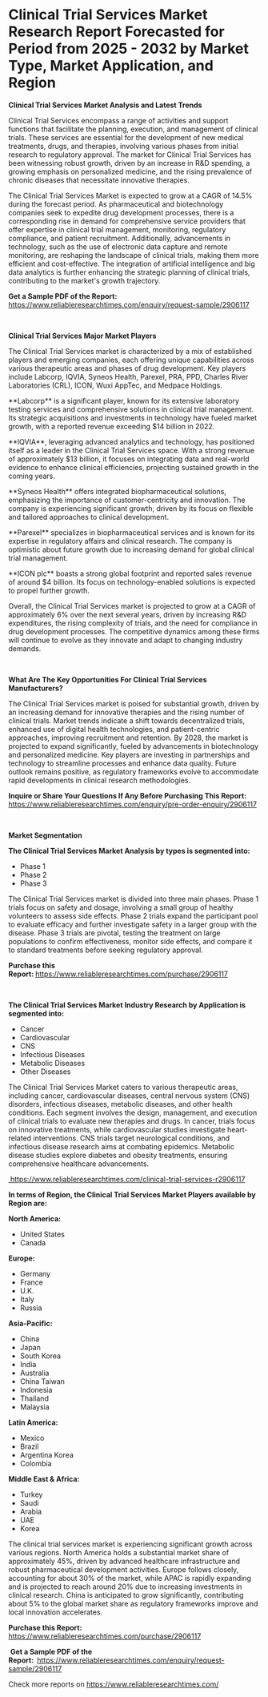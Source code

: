 <p><h1>Clinical Trial Services Market Research Report Forecasted for Period from 2025 -  2032 by Market Type, Market Application, and Region</h1></p><p><strong>Clinical Trial Services Market Analysis and Latest Trends</strong></p>
<p><p>Clinical Trial Services encompass a range of activities and support functions that facilitate the planning, execution, and management of clinical trials. These services are essential for the development of new medical treatments, drugs, and therapies, involving various phases from initial research to regulatory approval. The market for Clinical Trial Services has been witnessing robust growth, driven by an increase in R&D spending, a growing emphasis on personalized medicine, and the rising prevalence of chronic diseases that necessitate innovative therapies. </p><p>The Clinical Trial Services Market is expected to grow at a CAGR of 14.5% during the forecast period. As pharmaceutical and biotechnology companies seek to expedite drug development processes, there is a corresponding rise in demand for comprehensive service providers that offer expertise in clinical trial management, monitoring, regulatory compliance, and patient recruitment. Additionally, advancements in technology, such as the use of electronic data capture and remote monitoring, are reshaping the landscape of clinical trials, making them more efficient and cost-effective. The integration of artificial intelligence and big data analytics is further enhancing the strategic planning of clinical trials, contributing to the market's growth trajectory.</p></p>
<p><strong>Get a Sample PDF of the Report:&nbsp;</strong> <a href="https://www.reliableresearchtimes.com/enquiry/request-sample/2906117?utm_campaign=2210&utm_medium=2&utm_source=Github&utm_content=ia&utm_term=12032025&utm_id=clinical-trial-services">https://www.reliableresearchtimes.com/enquiry/request-sample/2906117</a></p>
<p>&nbsp;</p>
<p><strong>Clinical Trial Services Major Market Players</strong></p>
<p><p>The Clinical Trial Services market is characterized by a mix of established players and emerging companies, each offering unique capabilities across various therapeutic areas and phases of drug development. Key players include Labcorp, IQVIA, Syneos Health, Parexel, PRA, PPD, Charles River Laboratories (CRL), ICON, Wuxi AppTec, and Medpace Holdings.</p><p>**Labcorp** is a significant player, known for its extensive laboratory testing services and comprehensive solutions in clinical trial management. Its strategic acquisitions and investments in technology have fueled market growth, with a reported revenue exceeding $14 billion in 2022. </p><p>**IQVIA**, leveraging advanced analytics and technology, has positioned itself as a leader in the Clinical Trial Services space. With a strong revenue of approximately $13 billion, it focuses on integrating data and real-world evidence to enhance clinical efficiencies, projecting sustained growth in the coming years.</p><p>**Syneos Health** offers integrated biopharmaceutical solutions, emphasizing the importance of customer-centricity and innovation. The company is experiencing significant growth, driven by its focus on flexible and tailored approaches to clinical development.</p><p>**Parexel** specializes in biopharmaceutical services and is known for its expertise in regulatory affairs and clinical research. The company is optimistic about future growth due to increasing demand for global clinical trial management.</p><p>**ICON plc** boasts a strong global footprint and reported sales revenue of around $4 billion. Its focus on technology-enabled solutions is expected to propel further growth.</p><p>Overall, the Clinical Trial Services market is projected to grow at a CAGR of approximately 6% over the next several years, driven by increasing R&D expenditures, the rising complexity of trials, and the need for compliance in drug development processes. The competitive dynamics among these firms will continue to evolve as they innovate and adapt to changing industry demands.</p></p>
<p>&nbsp;</p>
<p><strong>What Are The Key Opportunities For Clinical Trial Services Manufacturers?</strong></p>
<p><p>The Clinical Trial Services market is poised for substantial growth, driven by an increasing demand for innovative therapies and the rising number of clinical trials. Market trends indicate a shift towards decentralized trials, enhanced use of digital health technologies, and patient-centric approaches, improving recruitment and retention. By 2028, the market is projected to expand significantly, fueled by advancements in biotechnology and personalized medicine. Key players are investing in partnerships and technology to streamline processes and enhance data quality. Future outlook remains positive, as regulatory frameworks evolve to accommodate rapid developments in clinical research methodologies.</p></p>
<p><strong>Inquire or Share Your Questions If Any Before Purchasing This Report:</strong> <a href="https://www.reliableresearchtimes.com/enquiry/pre-order-enquiry/2906117?utm_campaign=2210&utm_medium=2&utm_source=Github&utm_content=ia&utm_term=12032025&utm_id=clinical-trial-services">https://www.reliableresearchtimes.com/enquiry/pre-order-enquiry/2906117</a></p>
<p>&nbsp;</p>
<p><strong>Market Segmentation</strong></p>
<p><strong>The Clinical Trial Services Market Analysis by types is segmented into:</strong></p>
<p><ul><li>Phase 1</li><li>Phase 2</li><li>Phase 3</li></ul></p>
<p><p>The Clinical Trial Services market is divided into three main phases. Phase 1 trials focus on safety and dosage, involving a small group of healthy volunteers to assess side effects. Phase 2 trials expand the participant pool to evaluate efficacy and further investigate safety in a larger group with the disease. Phase 3 trials are pivotal, testing the treatment on large populations to confirm effectiveness, monitor side effects, and compare it to standard treatments before seeking regulatory approval.</p></p>
<p><strong>Purchase this Report:&nbsp;</strong><a href="https://www.reliableresearchtimes.com/purchase/2906117?utm_campaign=2210&utm_medium=2&utm_source=Github&utm_content=ia&utm_term=12032025&utm_id=clinical-trial-services">https://www.reliableresearchtimes.com/purchase/2906117</a></p>
<p>&nbsp;</p>
<p><strong>The Clinical Trial Services Market Industry Research by Application is segmented into:</strong></p>
<p><ul><li>Cancer</li><li>Cardiovascular</li><li>CNS</li><li>Infectious Diseases</li><li>Metabolic Diseases</li><li>Other Diseases</li></ul></p>
<p><p>The Clinical Trial Services Market caters to various therapeutic areas, including cancer, cardiovascular diseases, central nervous system (CNS) disorders, infectious diseases, metabolic diseases, and other health conditions. Each segment involves the design, management, and execution of clinical trials to evaluate new therapies and drugs. In cancer, trials focus on innovative treatments, while cardiovascular studies investigate heart-related interventions. CNS trials target neurological conditions, and infectious disease research aims at combating epidemics. Metabolic disease studies explore diabetes and obesity treatments, ensuring comprehensive healthcare advancements.</p></p>
<p><a href="https://www.reliableresearchtimes.com/clinical-trial-services-r2906117?utm_campaign=2210&utm_medium=2&utm_source=Github&utm_content=ia&utm_term=12032025&utm_id=clinical-trial-services">&nbsp;https://www.reliableresearchtimes.com/clinical-trial-services-r2906117</a></p>
<p><strong>In terms of Region, the Clinical Trial Services Market Players available by Region are:</strong></p>
<p>
    <p> <strong> North America: </strong>
        <ul>
            <li>United States</li>
            <li>Canada</li>
        </ul>
        </p> 
    <p> <strong> Europe: </strong>
        <ul>
            <li>Germany</li>
            <li>France</li>
            <li>U.K.</li>
            <li>Italy</li>
            <li>Russia</li>
        </ul>
        </p> 
    <p> <strong> Asia-Pacific: </strong>
        <ul>
            <li>China</li>
            <li>Japan</li>
            <li>South Korea</li>
            <li>India</li>
            <li>Australia</li>
            <li>China Taiwan</li>
            <li>Indonesia</li>
            <li>Thailand</li>
            <li>Malaysia</li>
        </ul>
        </p> 
    <p> <strong> Latin America: </strong>
        <ul>
            <li>Mexico</li>
            <li>Brazil</li>
            <li>Argentina Korea</li>
            <li>Colombia</li>
        </ul>
        </p> 
    <p> <strong> Middle East & Africa: </strong>
        <ul>
            <li>Turkey</li>
            <li>Saudi</li>
            <li>Arabia</li>
            <li>UAE</li>
            <li>Korea</li>
        </ul>
    </p>
    </p>
<p><p>The clinical trial services market is experiencing significant growth across various regions. North America holds a substantial market share of approximately 45%, driven by advanced healthcare infrastructure and robust pharmaceutical development activities. Europe follows closely, accounting for about 30% of the market, while APAC is rapidly expanding and is projected to reach around 20% due to increasing investments in clinical research. China is anticipated to grow significantly, contributing about 5% to the global market share as regulatory frameworks improve and local innovation accelerates.</p></p>
<p><strong>Purchase this Report: </strong><a href="https://www.reliableresearchtimes.com/purchase/2906117?utm_campaign=2210&utm_medium=2&utm_source=Github&utm_content=ia&utm_term=12032025&utm_id=clinical-trial-services">https://www.reliableresearchtimes.com/purchase/2906117</a></p>
<p>&nbsp;<strong>Get a Sample PDF of the Report:&nbsp;&nbsp;</strong><a href="https://www.reliableresearchtimes.com/enquiry/request-sample/2906117?utm_campaign=2210&utm_medium=2&utm_source=Github&utm_content=ia&utm_term=12032025&utm_id=clinical-trial-services">https://www.reliableresearchtimes.com/enquiry/request-sample/2906117</a></p>
<p><strong></strong></p>
<p>Check more reports on <a href="https://www.reliableresearchtimes.com/?utm_campaign=2210&utm_medium=2&utm_source=Github&utm_content=ia&utm_term=12032025&utm_id=clinical-trial-services">https://www.reliableresearchtimes.com/</a></p>